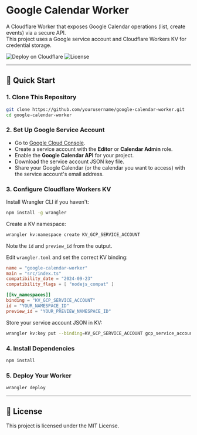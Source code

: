 # Google Calendar Worker

A Cloudflare Worker that exposes Google Calendar operations (list, create events) via a secure API.  
This project uses a Google service account and Cloudflare Workers KV for credential storage.

![Deploy on Cloudflare](https://img.shields.io/badge/Deploy-Cloudflare%20Workers-orange)
![License](https://img.shields.io/badge/License-MIT-green)

---

## 🚀 Quick Start

### 1. Clone This Repository

```bash
git clone https://github.com/yourusername/google-calendar-worker.git
cd google-calendar-worker
```

### 2. Set Up Google Service Account

- Go to [Google Cloud Console](https://console.cloud.google.com/).
- Create a service account with the **Editor** or **Calendar Admin** role.
- Enable the **Google Calendar API** for your project.
- Download the service account JSON key file.
- Share your Google Calendar (or the calendar you want to access) with the service account's email address.

### 3. Configure Cloudflare Workers KV

Install Wrangler CLI if you haven't:

```bash
npm install -g wrangler
```

Create a KV namespace:

```bash
wrangler kv:namespace create KV_GCP_SERVICE_ACCOUNT
```

Note the `id` and `preview_id` from the output.

Edit `wrangler.toml` and set the correct KV binding:

```toml
name = "google-calendar-worker"
main = "src/index.ts"
compatibility_date = "2024-09-23"
compatibility_flags = [ "nodejs_compat" ]

[[kv_namespaces]]
binding = "KV_GCP_SERVICE_ACCOUNT"
id = "YOUR_NAMESPACE_ID"
preview_id = "YOUR_PREVIEW_NAMESPACE_ID"
```

Store your service account JSON in KV:

```bash
wrangler kv:key put --binding=KV_GCP_SERVICE_ACCOUNT gcp_service_account_json @path/to/your-service-account.json
```

### 4. Install Dependencies

```bash
npm install
```

### 5. Deploy Your Worker

```bash
wrangler deploy
```

---

## 📄 License

This project is licensed under the MIT License.
